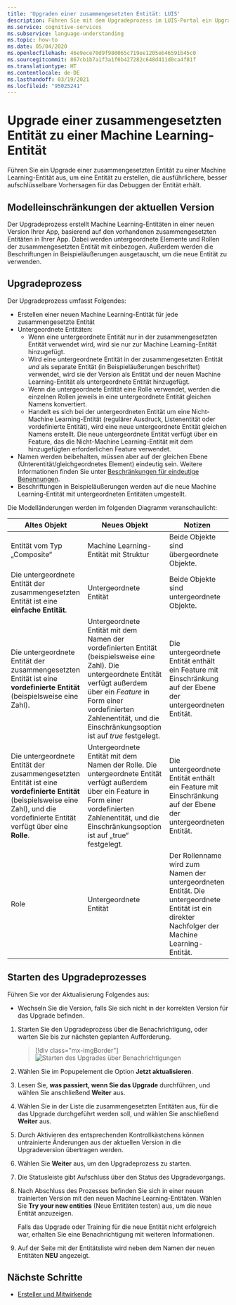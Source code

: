 ```yaml
---
title: 'Upgraden einer zusammengesetzten Entität: LUIS'
description: Führen Sie mit dem Upgradeprozess im LUIS-Portal ein Upgrade einer zusammengesetzten Entität zu Machine Learning-Entität aus.
ms.service: cognitive-services
ms.subservice: language-understanding
ms.topic: how-to
ms.date: 05/04/2020
ms.openlocfilehash: 46e9ece70d9f980065c719ee1205eb46591b45c0
ms.sourcegitcommit: 867cb1b7a1f3a1f0b427282c648d411d0ca4f81f
ms.translationtype: HT
ms.contentlocale: de-DE
ms.lasthandoff: 03/19/2021
ms.locfileid: "95025241"
---
```

# <a name="upgrade-composite-entity-to-machine-learning-entity"></a>Upgrade einer zusammengesetzten Entität zu einer Machine Learning-Entität

Führen Sie ein Upgrade einer zusammengesetzten Entität zu einer Machine Learning-Entität aus, um eine Entität zu erstellen, die ausführlichere, besser aufschlüsselbare Vorhersagen für das Debuggen der Entität erhält.

## <a name="current-version-model-restrictions"></a>Modelleinschränkungen der aktuellen Version

Der Upgradeprozess erstellt Machine Learning-Entitäten in einer neuen Version Ihrer App, basierend auf den vorhandenen zusammengesetzten Entitäten in Ihrer App. Dabei werden untergeordnete Elemente und Rollen der zusammengesetzten Entität mit einbezogen. Außerdem werden die Beschriftungen in Beispieläußerungen ausgetauscht, um die neue Entität zu verwenden.

## <a name="upgrade-process"></a>Upgradeprozess

Der Upgradeprozess umfasst Folgendes:
* Erstellen einer neuen Machine Learning-Entität für jede zusammengesetzte Entität
* Untergeordnete Entitäten:
    * Wenn eine untergeordnete Entität nur in der zusammengesetzten Entität verwendet wird, wird sie nur zur Machine Learning-Entität hinzugefügt.
    * Wird eine untergeordnete Entität in der zusammengesetzten Entität _und_ als separate Entität (in Beispieläußerungen beschriftet) verwendet, wird sie der Version als Entität und der neuen Machine Learning-Entität als untergeordnete Entität hinzugefügt.
    * Wenn die untergeordnete Entität eine Rolle verwendet, werden die einzelnen Rollen jeweils in eine untergeordnete Entität gleichen Namens konvertiert.
    * Handelt es sich bei der untergeordneten Entität um eine Nicht-Machine Learning-Entität (regulärer Ausdruck, Listenentität oder vordefinierte Entität), wird eine neue untergeordnete Entität gleichen Namens erstellt. Die neue untergeordnete Entität verfügt über ein Feature, das die Nicht-Machine Learning-Entität mit dem hinzugefügten erforderlichen Feature verwendet.
* Namen werden beibehalten, müssen aber auf der gleichen Ebene (Unterentität/gleichgeordnetes Element) eindeutig sein. Weitere Informationen finden Sie unter [Beschränkungen für eindeutige Benennungen](./luis-limits.md#name-uniqueness).
* Beschriftungen in Beispieläußerungen werden auf die neue Machine Learning-Entität mit untergeordneten Entitäten umgestellt.

Die Modelländerungen werden im folgenden Diagramm veranschaulicht:

|Altes Objekt|Neues Objekt|Notizen|
|--|--|--|
|Entität vom Typ „Composite“|Machine Learning-Entität mit Struktur|Beide Objekte sind übergeordnete Objekte.|
|Die untergeordnete Entität der zusammengesetzten Entität ist eine **einfache Entität**.|Untergeordnete Entität|Beide Objekte sind untergeordnete Objekte.|
|Die untergeordnete Entität der zusammengesetzten Entität ist eine **vordefinierte Entität** (beispielsweise eine Zahl).|Untergeordnete Entität mit dem Namen der vordefinierten Entität (beispielsweise eine Zahl). Die untergeordnete Entität verfügt außerdem über ein _Feature_ in Form einer vordefinierten Zahlenentität, und die Einschränkungsoption ist auf _true_ festgelegt.|Die untergeordnete Entität enthält ein Feature mit Einschränkung auf der Ebene der untergeordneten Entität.|
|Die untergeordnete Entität der zusammengesetzten Entität ist eine **vordefinierte Entität** (beispielsweise eine Zahl), und die vordefinierte Entität verfügt über eine **Rolle**.|Untergeordnete Entität mit dem Namen der Rolle. Die untergeordnete Entität verfügt außerdem über ein Feature in Form einer vordefinierten Zahlenentität, und die Einschränkungsoption ist auf „true“ festgelegt.|Die untergeordnete Entität enthält ein Feature mit Einschränkung auf der Ebene der untergeordneten Entität.|
|Role|Untergeordnete Entität|Der Rollenname wird zum Namen der untergeordneten Entität. Die untergeordnete Entität ist ein direkter Nachfolger der Machine Learning-Entität.|

## <a name="begin-upgrade-process"></a>Starten des Upgradeprozesses

Führen Sie vor der Aktualisierung Folgendes aus:

* Wechseln Sie die Version, falls Sie sich nicht in der korrekten Version für das Upgrade befinden.


1. Starten Sie den Upgradeprozess über die Benachrichtigung, oder warten Sie bis zur nächsten geplanten Aufforderung.

    > [!div class="mx-imgBorder"]
    > ![Starten des Upgrades über Benachrichtigungen](./media/update-composite-entity/notification-begin-update.png)

1. Wählen Sie im Popupelement die Option **Jetzt aktualisieren**.

1. Lesen Sie, **was passiert, wenn Sie das Upgrade** durchführen, und wählen Sie anschließend **Weiter** aus.

1. Wählen Sie in der Liste die zusammengesetzten Entitäten aus, für die das Upgrade durchgeführt werden soll, und wählen Sie anschließend **Weiter** aus.

1. Durch Aktivieren des entsprechenden Kontrollkästchens können untrainierte Änderungen aus der aktuellen Version in die Upgradeversion übertragen werden.

1. Wählen Sie **Weiter** aus, um den Upgradeprozess zu starten.

1. Die Statusleiste gibt Aufschluss über den Status des Upgradevorgangs.

1. Nach Abschluss des Prozesses befinden Sie sich in einer neuen trainierten Version mit den neuen Machine Learning-Entitäten. Wählen Sie **Try your new entities** (Neue Entitäten testen) aus, um die neue Entität anzuzeigen.

    Falls das Upgrade oder Training für die neue Entität nicht erfolgreich war, erhalten Sie eine Benachrichtigung mit weiteren Informationen.

1. Auf der Seite mit der Entitätsliste wird neben dem Namen der neuen Entitäten **NEU** angezeigt.

## <a name="next-steps"></a>Nächste Schritte

* [Ersteller und Mitwirkende](luis-how-to-collaborate.md)